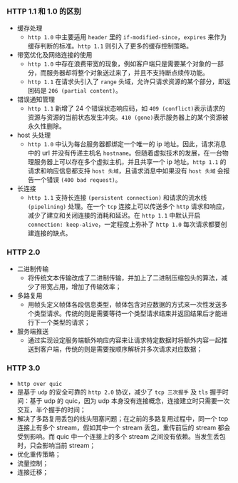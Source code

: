 ### HTTP 1.1 和 1.0 的区别

- 缓存处理
    - `http 1.0` 中主要适用 `header` 里的 `if-modified-since`，`expires` 来作为缓存判断的标准。`http 1.1` 则引入了更多的缓存控制策略。
- 带宽优化及网络连接的使用 
    - `http 1.0` 中存在浪费带宽的现象，例如客户端只是需要某个对象的一部分，而服务器却将整个对象送过来了，并且不支持断点续传功能。
    - `http 1.1` 在请求头引入了 `range` 头域，允许只请求资源的某个部分，即返回码是 `206 (partial content)`。
- 错误通知管理
    - `http 1.1` 新增了 24 个错误状态响应码，如 `409 (conflict)`表示请求的资源与资源的当前状态发生冲突。`410 (gone)`表示服务器上的某个资源被永久性删除。
- host 头处理
    - `http 1.0` 中认为每台服务器都绑定一个唯一的 ip 地址。因此，请求消息中的 url 并没有传递主机名 `hostname`。但随着虚拟技术的发展，在一台物理服务器上可以存在多个虚拟主机，并且共享一个 ip 地址。`http 1.1` 的请求和响应信息都支持 `host 头域`，且请求消息中如果没有 `host 头域` 会报告一个错误 `(400 bad request)`。
- 长连接
    - `http 1.1` 支持长连接 `(persistent connection)` 和请求的流水线 `(pipelining)` 处理。在一个 `tcp` 连接上可以传送多个 `http` 请求和响应，减少了建立和关闭连接的消耗和延迟。在 `http 1.1` 中默认开启 `connection: keep-alive`，一定程度上弥补了 `http 1.0` 每次请求都要创建连接的缺点。

### HTTP 2.0

- 二进制传输
    - 将传统文本传输改成了二进制传输，并加上了二进制压缩包头的算法，减少了带宽占用，增加了传输效率；
- 多路复用
    - 用帧头定义帧体各段信息类型，帧体包含对应数据的方式来一次性发送多个类型请求。传统的则是需要等待一个类型请求结束并返回结果后才能进行下一个类型的请求；
- 服务端推送
    - 通过实现设定服务端额外响应内容来让请求特定数据时将额外内容一起推送到客户端，传统的则是需要按顺序解析并多次请求对应数据；

### HTTP 3.0

- `http over quic`
- 是基于 `udp` 的安全可靠的 `http 2.0` 协议，减少了 `tcp 三次握手` 及 `tls` 握手时间：基于 udp 的 quic，因为 udp 本身没有连接概念，连接建立时只需要一次交互，半个握手的时间；
- 解决了多路复用丢包的线头阻塞问题；在之前的多路复用过程中，同一个 tcp 连接上有多个 stream，假如其中一个 stream 丢包，重传前后的 stream 都会受到影响。而 quic 中一个连接上的多个 stream 之间没有依赖。当发生丢包时，只会影响当前 stream；
- 优化重传策略；
- 流量控制；
- 连接迁移；
